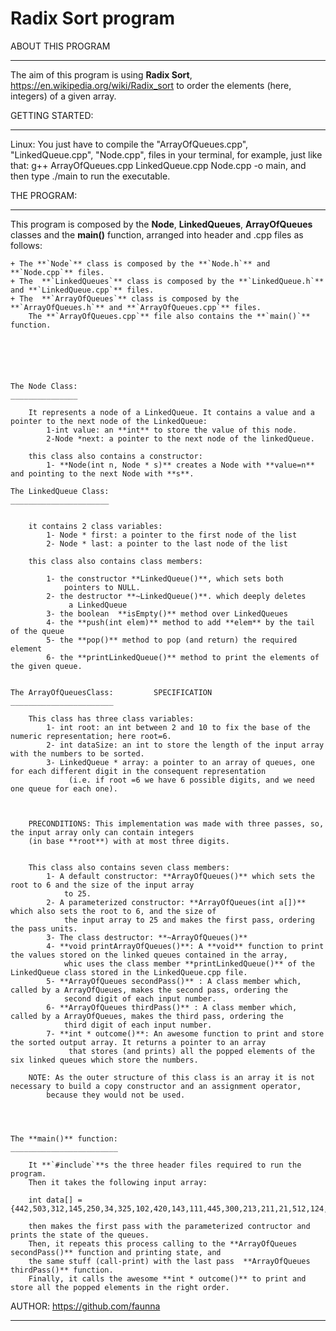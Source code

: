 # Radix Sort program

ABOUT THIS PROGRAM
__________________

The aim of this program is using **Radix Sort**, https://en.wikipedia.org/wiki/Radix_sort to order the elements 
(here, integers) of a given array. 



GETTING STARTED:
________________

Linux: You just have to compile the "ArrayOfQueues.cpp", "LinkedQueue.cpp", "Node.cpp",  files in your terminal,
for example, just like that: g++ ArrayOfQueues.cpp LinkedQueue.cpp Node.cpp -o main, and then type ./main to run the executable.



THE PROGRAM:
____________

This program is composed by the **Node**, **LinkedQueues**, **ArrayOfQueues** classes and the **main()** function, arranged
into header and .cpp files as follows:
	
	+ The **`Node`** class is composed by the **`Node.h`** and **`Node.cpp`** files.
	+ The  **`LinkedQueues`** class is composed by the **`LinkedQueue.h`** and **`LinkedQueue.cpp`** files.
	+ The  **`ArrayOfQueues`** class is composed by the **`ArrayOfQueues.h`** and **`ArrayOfQueues.cpp`** files.
		The **`ArrayOfQueues.cpp`** file also contains the **`main()`** function.






	The Node Class:
	_______________

		It represents a node of a LinkedQueue. It contains a value and a pointer to the next node of the LinkedQueue:
			1-int value: an **int** to store the value of this node.
			2-Node *next: a pointer to the next node of the linkedQueue.
	
		this class also contains a constructor:
			1- **Node(int n, Node * s)** creates a Node with **value=n** and pointing to the next Node with **s**.

	The LinkedQueue Class:
	______________________


		it contains 2 class variables:
			1- Node * first: a pointer to the first node of the list
			2- Node * last: a pointer to the last node of the list
		
		this class also contains class members:
			
			1- the constructor **LinkedQueue()**, which sets both 
				pointers to NULL.
			2- the destructor **~LinkedQueue()**. which deeply deletes
				 a LinkedQueue
			3- the boolean  **isEmpty()** method over LinkedQueues
			4- the **push(int elem)** method to add **elem** by the tail of the queue
			5- the **pop()** method to pop (and return) the required element
			6- the **printLinkedQueue()** method to print the elements of the given queue.


	The ArrayOfQueuesClass:			SPECIFICATION
	_______________________

		This class has three class variables:
			1- int root: an int between 2 and 10 to fix the base of the numeric representation; here root=6.
			2- int dataSize: an int to store the length of the input array with the numbers to be sorted.
			3- LinkedQueue * array: a pointer to an array of queues, one for each different digit in the consequent representation
				 (i.e. if root =6 we have 6 possible digits, and we need one queue for each one).


		
		PRECONDITIONS: This implementation was made with three passes, so, the input array only can contain integers
		(in base **root**) with at most three digits.

		
		This class also contains seven class members:
			1- A default constructor: **ArrayOfQueues()** which sets the root to 6 and the size of the input array
				to 25.
			2- A parameterized constructor: **ArrayOfQueues(int a[])** which also sets the root to 6, and the size of
				the input array to 25 and makes the first pass, ordering the pass units.
			3- The class destructor: **~ArrayOfQueues()**
			4- **void printArrayOfQueues()**: A **void** function to print the values stored on the linked queues contained in the array,
				whic uses the class member **printLinkedQueue()** of the LinkedQueue class stored in the LinkedQueue.cpp file.
			5- **ArrayOfQueues secondPass()** : A class member which, called by a ArrayOfQueues, makes the second pass, ordering the
				second digit of each input number.
			6- **ArrayOfQueues thirdPass()** : A class member which, called by a ArrayOfQueues, makes the third pass, ordering the
				third digit of each input number.
			7- **int * outcome()**: An awesome function to print and store the sorted output array. It returns a pointer to an array
				 that stores (and prints) all the popped elements of the six linked queues which store the numbers.

		NOTE: As the outer structure of this class is an array it is not necessary to build a copy constructor and an assignment operator,
			because they would not be used.

		


	The **main()** function:
	________________________

		It **`#include`**s the three header files required to run the program.
		Then it takes the following input array:

		int data[] = {442,503,312,145,250,34,325,102,420,143,111,445,300,213,211,21,512,124,23,0,3,444,222,555,335};
		
		then makes the first pass with the parameterized contructor and prints the state of the queues.
		Then, it repeats this process calling to the **ArrayOfQueues secondPass()** function and printing state, and
		the same stuff (call-print) with the last pass  **ArrayOfQueues thirdPass()** function.
		Finally, it calls the awesome **int * outcome()** to print and store all the popped elements in the right order.




AUTHOR: https://github.com/faunna
___________________________________








